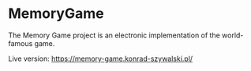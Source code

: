 # MemoryGame
The Memory Game project is an electronic implementation of the world-famous game.

Live version: https://memory-game.konrad-szywalski.pl/
